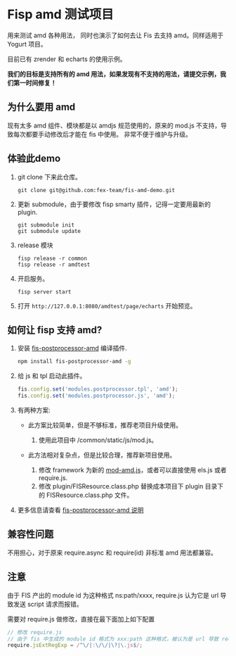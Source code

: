 Fisp amd 测试项目
============================

用来测试 amd 各种用法， 同时也演示了如何去让 Fis 去支持 amd。同样适用于 Yogurt 项目。

目前已有 zrender 和 echarts 的使用示例。

**我们的目标是支持所有的 amd 用法，如果发现有不支持的用法，请提交示例，我们第一时间修复！**

## 为什么要用 amd

现有太多 amd 组件、模块都是以 amdjs 规范使用的，原来的 mod.js 不支持，导致每次都要手动修改后才能在 fis 中使用。
非常不便于维护与升级。

## 体验此demo
1. git clone 下来此仓库。

    ```
    git clone git@github.com:fex-team/fis-amd-demo.git
    ```
2.  更新 submodule，由于要修改 fisp smarty 插件，记得一定要用最新的 plugin.

    ```
    git submodule init
    git submodule update
    ```
3. release 模块

    ```
    fisp release -r common
    fisp release -r amdtest
    ```
4. 开启服务。

    ```
    fisp server start
    ```
5. 打开 `http://127.0.0.1:8080/amdtest/page/echarts` 开始预览。

## 如何让 fisp 支持 amd?

1. 安装 [fis-postprocessor-amd](https://github.com/fex-team/fis-postprocessor-amd) 编译插件.

    ```bash
    npm install fis-postprocessor-amd -g
    ```
2. 给 js 和 tpl 启动此插件。

    ```javascript
    fis.config.set('modules.postprocessor.tpl', 'amd');
    fis.config.set('modules.postprocessor.js', 'amd');
    ```
3. 有两种方案:

    * 此方案比较简单，但是不够标准，推荐老项目升级使用。

        1. 使用此项目中 /common/static/js/mod.js。
    * 此方法相对复杂点，但是比较合理，推荐新项目使用。

        1. 修改 framework 为新的 [mod-amd.js](https://raw.githubusercontent.com/fex-team/mod/master/mod-amd.js)，或者可以直接使用 els.js 或者 require.js.
        2. 修改 plugin/FISResource.class.php 替换成本项目下 plugin 目录下的 FISResource.class.php 文件。

5. 更多信息请查看 [fis-postprocessor-amd 说明](https://github.com/fex-team/fis-postprocessor-amd)

## 兼容性问题

不用担心，对于原来 require.async 和 require(id) 非标准 amd 用法都兼容。

## 注意

由于 FIS 产出的 module id 为这种格式 ns:path/xxxx, require.js 认为它是 url 导致发送 script 请求而报错。

需要对 require.js 做修改，直接在最下面加上如下配置

```javascript
// 修改 require.js
// 由于 fis 中生成的 module id 格式为 xxx:path 这种格式，被认为是 url 导致 require.js 会发请求
require.jsExtRegExp = /^\/|:\/\/|\?|\.js$/;
```
